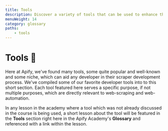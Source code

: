 ```yaml
---
title: Tools
description: Discover a variety of tools that can be used to enhance the scraper development process, or even unlock doors to new scraping possibilities.
menuWeight: 14
category: glossary
paths:
    - tools
---
```


# [](#tools) Tools 🔧

Here at Apify, we've found many tools, some quite popular and well-known and some niche, which can aid any developer in their scraper development process. We've compiled some of our favorite developer tools into to this short section. Each tool featured here serves a specific purpose, if not multiple purposes, which are directly relevant to web-scraping and web-automation.

In any lesson in the academy where a tool which was not already discussed in the course is being used, a short lesson about the tool will be featured in the **Tools** section right here in the Apify Academy's **Glossary** and referenced with a link within the lesson.
